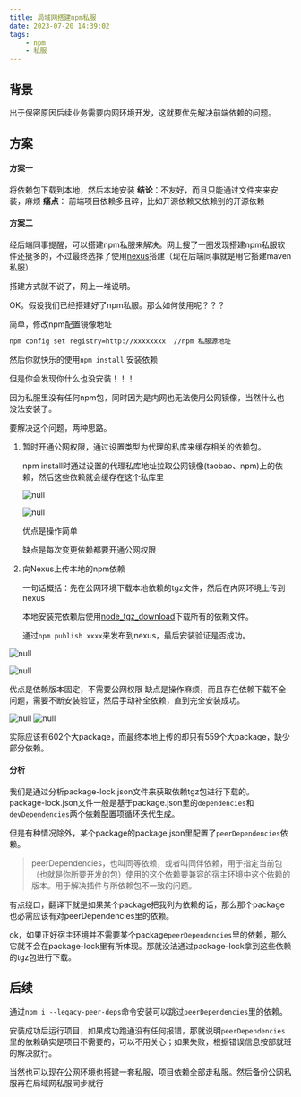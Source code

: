 ```yaml
---
title: 局域网搭建npm私服
date: 2023-07-20 14:39:02
tags:
    - npm
    - 私服
---
```


## 背景

出于保密原因后续业务需要内网环境开发，这就要优先解决前端依赖的问题。

## 方案

#### 方案一

将依赖包下载到本地，然后本地安装
**结论**：不友好，而且只能通过文件夹来安装，麻烦
**痛点**： 前端项目依赖多且碎，比如开源依赖又依赖别的开源依赖

#### 方案二

经后端同事提醒，可以搭建npm私服来解决。网上搜了一圈发现搭建npm私服软件还挺多的，不过最终选择了使用[nexus](https://www.sonatype.com/products/sonatype-nexus-oss-download)搭建（现在后端同事就是用它搭建maven私服）

搭建方式就不说了，网上一堆说明。

OK。假设我们已经搭建好了npm私服。那么如何使用呢？？？

简单，修改npm配置镜像地址

```bash
npm config set registry=http://xxxxxxxx  //npm 私服源地址
```

然后你就快乐的使用`npm install` 安装依赖

但是你会发现你什么也没安装！！！

因为私服里没有任何npm包，同时因为是内网也无法使用公网镜像，当然什么也没法安装了。

要解决这个问题，两种思路。

1. 暂时开通公网权限，通过设置类型为代理的私库来缓存相关的依赖包。

   npm install时通过设置的代理私库地址拉取公网镜像(taobao、npm)上的依赖，然后这些依赖就会缓存在这个私库里

   ![null](https://s2.loli.net/2024/01/08/gSa9DwreRELtiIN.png)

   ![null](https://s2.loli.net/2024/01/08/2vkw4OJo1fUKF6S.png)

   优点是操作简单

   缺点是每次变更依赖都要开通公网权限

2. 向Nexus上传本地的npm依赖

   一句话概括：先在公网环境下载本地依赖的tgz文件，然后在内网环境上传到nexus

   本地安装完依赖后使用[node_tgz_download](https://www.npmjs.com/package/node-tgz-downloader)下载所有的依赖文件。

   通过`npm publish xxxx`来发布到nexus，最后安装验证是否成功。

![null](https://s2.loli.net/2024/01/08/4D1fNW5ya2kxd3w.png)

![null](https://s2.loli.net/2024/01/08/Dh1ZIYa9MoEKkGe.png)

优点是依赖版本固定，不需要公网权限
缺点是操作麻烦，而且存在依赖下载不全问题，需要不断安装验证，然后手动补全依赖，直到完全安装成功。

![null](https://s2.loli.net/2024/01/08/uPgGiCpBUQIoSVD.png)
![null](https://s2.loli.net/2024/01/08/2cfbWlJ4La1Y7h8.png)

实际应该有602个大package，而最终本地上传的却只有559个大package，缺少部分依赖。

#### 分析

我们是通过分析package-lock.json文件来获取依赖tgz包进行下载的。
package-lock.json文件一般是基于package.json里的`dependencies`和`devDependencies`两个依赖配置项循环迭代生成。

但是有种情况除外，某个package的package.json里配置了`peerDependencies`依赖。

> peerDependencies，也叫同等依赖，或者叫同伴依赖，用于指定当前包（也就是你所要开发的包）使用的这个依赖要兼容的宿主环境中这个依赖的版本。用于解决插件与所依赖包不一致的问题。

有点绕口，翻译下就是如果某个package把我列为依赖的话，那么那个package也必需应该有对peerDependencies里的依赖。

ok，如果正好宿主环境并不需要某个package`peerDependencies`里的依赖，那么它就不会在package-lock里有所体现。那就没法通过package-lock拿到这些依赖的tgz包进行下载。

## 后续

通过`npm i --legacy-peer-deps`命令安装可以跳过`peerDependencies`里的依赖。

安装成功后运行项目，如果成功跑通没有任何报错，那就说明`peerDependencies`里的依赖确实是项目不需要的，可以不用关心；如果失败，根据错误信息按部就班的解决就行。



当然也可以现在公网环境也搭建一套私服，项目依赖全部走私服。然后备份公网私服再在局域网私服同步就行